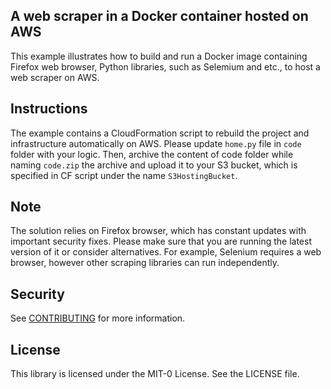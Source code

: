 ## A web scraper in a Docker container hosted on AWS

This example illustrates how to build and run a Docker image containing Firefox web browser, Python libraries, such as Selemium and etc., to host a web scraper on AWS. 

## Instructions

The example contains a CloudFormation script to rebuild the project and infrastructure automatically on AWS. Please update `home.py` file in `code` folder with your logic. Then, archive the content of code folder while naming `code.zip` the archive and upload it to your S3 bucket, which is specified in CF script under the name `S3HostingBucket`.

## Note

The solution relies on Firefox browser, which has constant updates with important security fixes. Please make sure that you are running the latest version of it or consider alternatives. For example, Selenium requires a web browser, however other scraping libraries can run independently. 

## Security

See [CONTRIBUTING](CONTRIBUTING.md#security-issue-notifications) for more information.

## License

This library is licensed under the MIT-0 License. See the LICENSE file.

